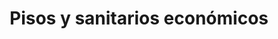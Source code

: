 ---
title: "Pisos y sanitarios económicos"
url: /guadalupe/pisos-y-sanitarios-economicos/
shop: suelos
---